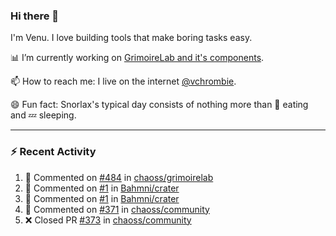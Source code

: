 ### Hi there 👋

I'm Venu. I love building tools that make boring tasks easy.

📊 I’m currently working on [GrimoireLab and it's components](https://chaoss.github.io/grimoirelab).

📫 How to reach me: I live on the internet [@vchrombie](https://www.google.co.in/search?q=vchrombie).

😄 Fun fact: Snorlax's typical day consists of nothing more than :doughnut: eating and :zzz: sleeping.

---

### :zap: Recent Activity

<!--RECENT_ACTIVITY:start-->
1. 💬 Commented on [#484](https://github.com/chaoss/grimoirelab/issues/484#issuecomment-1108315889) in [chaoss/grimoirelab](https://github.com/chaoss/grimoirelab)
2. 💬 Commented on [#1](https://github.com/Bahmni/crater/pull/1#issuecomment-1108202342) in [Bahmni/crater](https://github.com/Bahmni/crater)
3. 💬 Commented on [#1](https://github.com/Bahmni/crater/pull/1#issuecomment-1108199508) in [Bahmni/crater](https://github.com/Bahmni/crater)
4. 💬 Commented on [#371](https://github.com/chaoss/community/pull/371#issuecomment-1107635218) in [chaoss/community](https://github.com/chaoss/community)
5. ❌ Closed PR [#373](https://github.com/chaoss/community/pull/373) in [chaoss/community](https://github.com/chaoss/community)
<!--RECENT_ACTIVITY:end-->

<!--
**vchrombie/vchrombie** is a ✨ _special_ ✨ repository because its `README.md` (this file) appears on your GitHub profile.

Here are some ideas to get you started:

- 🔭 I’m currently working on ...
- 🌱 I’m currently learning ...
- 👯 I’m looking to collaborate on ...
- 🤔 I’m looking for help with ...
- 💬 Ask me about ...
- 📫 How to reach me: ...
- 😄 Pronouns: ...
- ⚡ Fun fact: ...
-->
